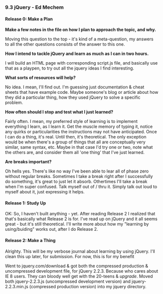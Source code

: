 ### 9.3 jQuery - Ed Mechem

#### Release 0: Make a Plan

**Make a few notes in the file on how I plan to approach the topic, and why.**

Moving this question to the top - it's kind of a meta-question, my answers to all the other questions consists of the answer to this one.

**How I intend to tackle jQuery and learn as much as I can in two hours.**

I will build an HTML page with corresponding script.js file, and basically use that as a playpen, to try out all the jquery ideas I find interesting.

**What sorts of resources will help?**

No idea. I mean, I'll find out. I'm guessing just documentation & cheat sheets that have example code. Maybe someone's blog or article about how they did a particular thing, how they used jQuery to solve a specific problem.


**How often should I stop and test what I just learned?**

Fairly often. I mean, my preferred style of learning is to implement everything I learn, as I learn it. Get the muscle memory of typing it, notice any quirks or particularities the instructions may not have anticipated. Once I can do a thing, it's real. Until then, it's theoretical. The only exception would be when there's a group of things that all are conceptually very similar, same syntax, etc. Maybe in that case I'd try one or two, note what the others are, and consider them all 'one thing' that I've just learned.


**Are breaks important?**

Oh hells yes. There's like no way I've been able to lear all of phase zero without regular breaks. Sometimes I take a break right after I successfully do something, it's great to just let it absorb. Othertimes I'll take a break when I'm super confused. Talk myself out of / thru it. Simply talk out loud to myself about it, just expressing it helps.

#### Release 1: Study Up

OK: So, I haven't built anything - yet. After reading Release 2 I realized that that's basically what Release 2 is for. I've read up on jQuery and it all seems great - but it's still theoretical. I'll write more about how my "learning by using/buiding" works out, after I do Release 2.

#### Release 2: Make a Thing

Alrighty. This will be my verbose journal about learning by using jQuery. I'll clean this up later, for submission. For now, this is for my benefit

Went to jquery.com/download & got both the compressed production & uncompressed development file, for jQuery 2.2.3. Because who cares about IE 8 users. They can bloody well get with the 20-teens & *upgrade*. Moved both jquery-2.2.3.js (uncompressed development version) and jquery-2.2.3.min.js (compressed production version) into my jquery directory.

























